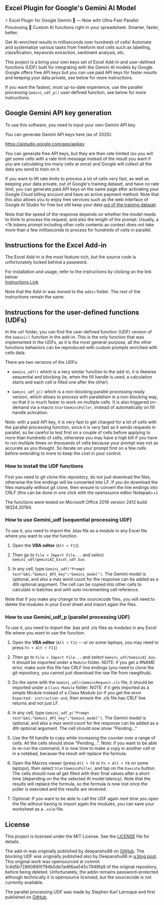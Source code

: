 ## Excel Plugin for Google's Gemini AI Model

⚡ Excel Plugin for Google Gemini 🤖 — Now with Ultra-Fast Parallel Processing 🚀 Custom AI functions right in your spreadsheet. Smarter, faster, better.

Get AI-enriched results in milliseconds over hundreds of cells! Automate and systematize various tasks from freeform text cells such as labelling, classification, keywords extraction, sentiment analysis, etc.

This project is a bring your own keys set of Excel Add-in and user-defined functions (UDF) built for integrating with the Gemini AI models by Google. Google offers free API keys but you can use paid API keys for faster results and keeping your data private, see below for more instructions.

If you want the fastest, most up-to-date experience, use the parallel processing `Gemini_udf_p()` user-defined function, see below for more instructions.

## Google Gemini API key generation

To use this software, you need to input your own Gemini API key.

You can generate Gemini API keys here (as of 2025):

https://aistudio.google.com/app/apikey

You can generate free API keys, but they are then rate limited (so you will get some cells with a rate limit message instead of the result you want if you are calculating too many cells at once) and Google will collect all the data you send to train on it.

If you want to lift rate limits to process a lot of cells very fast, as well as keeping your data private, out of Google's training dataset, and have no rate limit, you can generate paid API keys on the same page after activating your Google Cloud billing account and have an active payment method. Note that this also allows you to enjoy free services such as the web interface of Google AI Studio for free but still keep your data [out of the training dataset](https://discuss.ai.google.dev/t/google-ai-studio-is-unsafe-for-private-data/78277/7).

Note that the speed of the response depends on whether the model needs to think to process the request, and also the length of the prompt. Usually, a <1k tokens prompt including other cells contents as context does not take more than a few milliseconds to process for hundreds of cells in parallel.

## Instructions for the Excel Add-in

The Excel Add-in is the most feature-rich, but the source code is unfortunately locked behind a password.

For installation and usage, refer to the instructions by clicking on the link below:  
[Instructions Link](https://www.listendata.com/2023/12/integrate-gemini-into-excel.html)

Note that the Add-in was moved to the `addin` folder. The rest of the instructions remain the same.

## Instructions for the user-defined functions (UDFs)

In the `udf` folder, you can find the user-defined function (UDF) version of the `Gemini()` function in the add-in. This is the only function that was implemented in the UDFs, as it is the most general-purpose, all the other functions behaviors can be reproduced with custom prompts enriched with cells data.

There are two versions of the UDFs:

* `Gemini_udf()` which is a very similar function to the add-in, it is likewise sequential and blocking (ie, when the fill handle is used, a calculation starts and each cell is filled one after the other).

* `Gemini_udf_p()` which is a non-blocking parallel processing ready version, which allows to process with parallelism in a non-blocking way, so that it is much faster to work on multiple cells. It is also triggered on-demand via a macro `StartGeminiPoller`, instead of automatically on fill handle activation.

Note: with a paid API key, it is very fast to get charged for a lot of cells with the parallel processing function, since it is very fast as it sends requests in parallel, so be careful to test first on a couple of cells before applying to more than hundreds of cells, otherwise you may have a high bill if you have to run multiple times on thousands of cells because your prompt was not as accurate as you thought. So iterate on your prompt first on a few cells before extending to more to keep the cost in your control.

### How to install the UDF functions

First you need to git clone this repository, do not just download the files, otherwise the line endings will be converted into LF. If you do download the files manually without git clone, then ensure to convert the line endings into CRLF (this can be done in one click with the opensource editor Notepad++).

The functions were tested on Microsoft Office 2016 version 2412 build 18324.20194.

### How to use Gemini_udf (sequential processing UDF)

To use it, you need to import the .blas file as a module in any Excel file where you want to use the function.

1.  Open the **VBA editor** (`Alt + F11`)

2.  Then go to `File > Import File...` and select `Gemini_udf/geminiAI_Excel_udf.bas`

3. In any cell, type `Gemini_udf("Prompt text"&A1;"Gemini_API_key";"Gemini_model")`. The Gemini model is optional, and also a max word count for the response can be added as a 4th optional argument. The cell can be copied into other cells to calculate in batches and with auto incrementing cell reference.

Note that if you make any change to the sourcecode files, you will need to delete the modules in your Excel sheet and import again the files.

### How to use Gemini_udf_p (parallel processing UDF)

To use it, you need to import the .bas and .cls files as modules in any Excel file where you want to use the function.

1.  Open the **VBA editor** (`Alt + F11` -- or on some laptops, you may need to press `Fn + Alt + F11`)
    
2.  Then go to `File > Import File...` and select `Gemini_udf/GeminiAI.bas`. It should be imported under a `Module` folder. NOTE: if you get a #NAME error, make sure this file has CRLF line endings (you need to clone the git repository, you cannot just download the raw file from rawgithub).

3. Do the same with the `Gemini_udf/cGeminiRequest.cls` file, it should be imported under a `Class Module` folder. NOTE: if it gets imported as a simple Module instead of a Class Module (or if you get the error `Expected: instruction end`, then ensure the .cls file has CRLF line returns and not just LF.

4. In any cell, type `Gemini_udf_p("Prompt text"&A1;"Gemini_API_key";"Gemini_model")`. The Gemini model is optional, and also a max word count for the response can be added as a 4th optional argument. The cell should now show "Pending..."

5. Use the fill handle to copy while increasing the counter over a range of cells. All the cells should show "Pending...". Note: if you want to be able to re-run the command, it is now time to make a copy in another cell or in a notebad, because the result will replace the formula.

6. Open the Macros viewer (press `Alt + F8` or `Fn + Alt + F8` on some laptops), then select `StartGeminiPoller`, and tap on the `Execute` button. The cells should now all get filled with their final values after a short time (depending on the the selected AI model latency). Note that the results will replace the formula, so the formula is now lost once the poller is executed and the results are received.

7. Optional: If you want to be able to call the UDF again next time you open the file without having to import again the modules, you can save your worksheet as a `.xslm` file.

## License

This project is licensed under the MIT License. See the [LICENSE](LICENSE) file for details.

The add-in was originally published by deepanshu88 on [GitHub](https://github.com/deepanshu88/geminiAI-Excel/). The blocking UDF was originally published also by Deepanshu88 in [a blog post](https://www.listendata.com/2023/12/integrate-gemini-into-excel.html). This original work was opensourced at commit 1c4d5b72860890f794b5db7ad66aa545c7949fa9 of the original repository, before being deleted. Unfortunately, the addin remains password-protected although technically it is opensource licensed, but the sourcecode is not currently available.

The parallel processing UDF was made by Stephen Karl Larroque and first published on [GitHub](https://github.com/lrq3000/geminiAI-Excel).
